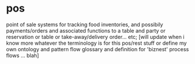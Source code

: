 # pos
point of sale systems for tracking food inventories, and possibily payments/orders and associated functions to a table and party or reservation or table or take-away/delivery order... etc; [will update when i know more whatever the terminology is for this pos/rest stuff or define my own ontology and pattern flow glossary and definition for 'biznest' process flows ... blah]
